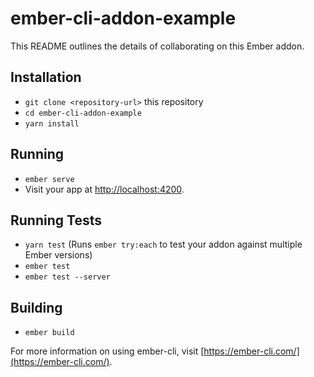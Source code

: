 # ember-cli-addon-example

This README outlines the details of collaborating on this Ember addon.

## Installation

* `git clone <repository-url>` this repository
* `cd ember-cli-addon-example`
* `yarn install`

## Running

* `ember serve`
* Visit your app at [http://localhost:4200](http://localhost:4200).

## Running Tests

* `yarn test` (Runs `ember try:each` to test your addon against multiple Ember versions)
* `ember test`
* `ember test --server`

## Building

* `ember build`

For more information on using ember-cli, visit [https://ember-cli.com/](https://ember-cli.com/).
